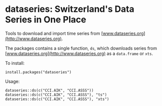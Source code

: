 dataseries: Switzerland's Data Series in One Place
==================================================

Tools to download and import time series from
[www.dataseries.org](http://www.dataseries.org).

The packages contains a single function, `ds`, which downloads series from
[www.dataseries.org](http://www.dataseries.org) as a `data.frame` or `xts`.

To install:

    install.packages("dataseries")

Usage:

    dataseries::ds(c("CCI.AIK", "CCI.ASSS"))
    dataseries::ds(c("CCI.AIK", "CCI.ASSS"), "ts")
    dataseries::ds(c("CCI.AIK", "CCI.ASSS"), "xts")

